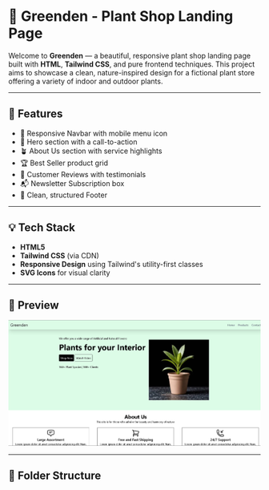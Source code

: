 # 🌿 Greenden - Plant Shop Landing Page

Welcome to **Greenden** — a beautiful, responsive plant shop landing page built with **HTML**, **Tailwind CSS**, and pure frontend techniques. This project aims to showcase a clean, nature-inspired design for a fictional plant store offering a variety of indoor and outdoor plants.

---

## 🚀 Features

- 🌱 Responsive Navbar with mobile menu icon
- 🌼 Hero section with a call-to-action
- 🪴 About Us section with service highlights
- 🏆 Best Seller product grid
- 💬 Customer Reviews with testimonials
- 📬 Newsletter Subscription box
- 🧾 Clean, structured Footer

---

## 💡 Tech Stack

- **HTML5**
- **Tailwind CSS** (via CDN)
- **Responsive Design** using Tailwind's utility-first classes
- **SVG Icons** for visual clarity

---

## 📸 Preview

![Greenden Preview](./Images/preview.png) <!-- You can add a screenshot here -->

---

## 📂 Folder Structure

